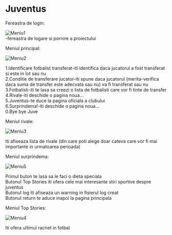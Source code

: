 # Juventus
Fereastra de login:  

![Meniu1](https://user-images.githubusercontent.com/115071059/199453006-ede24f64-7190-4816-b590-2848a2fad514.png)  
-fereastra de logare si pornire a proiectului

Meniul principal:  

![Meniu2](https://user-images.githubusercontent.com/115071059/199453993-d2bbae7a-30f9-4bd2-8bc9-a16191e27200.png)  

1.Identificare fotbalist transferat-iti identifica daca jucatorul a fost transferat si este in lot sau nu  
2.Conditie de transferare jucator-iti spune daca jucatorul (merita-verifica daca suma de transfer este adecvata sau nu) va fi transferat sau nu  
3.Fotbalisti-iti te lasa sa creezi o lista de fotbalisti care vor fi tinte de transfer  
4.Rivale-iti deschide o pagina noua...  
5.Juventus-te duce la pagina oficiala a clubului  
6.Surprindema!-iti deschide o pagina noua...  
0.Bye bye Juve  

Meniul rivale:

![Meniu3](https://user-images.githubusercontent.com/115071059/199453127-026324f2-2647-49a6-a40d-296516290e4c.png)

Iti afiseaza lista de rivale (din care poti alege doar cateva care vor fi mai importante in urmatoarea perioada)

Meniul surprindema:

![Meniu5](https://user-images.githubusercontent.com/115071059/199453732-529f88d2-1020-4cf0-973c-fc3bd491135b.png)

Primul buton te lasa sa le faci o dieta speciala   
Butonul Top Stories iti ofera cele mai interesante stiri sportive despre juventus  
Butonul log iti afiseaza un warning in fisierul log creat  
Butonul return te aduce inapoi la pagina principala  

Meniul Top Stories:

![Meniu4](https://user-images.githubusercontent.com/115071059/199453775-a87fe9c1-ddd8-42b4-943c-2a1e3f5bdea5.png)

Iti ofera ultimul racnet in fotbal  


